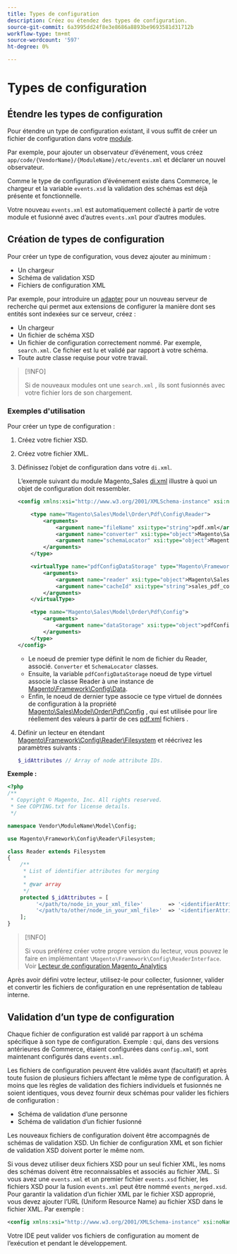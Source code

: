 ```yaml
---
title: Types de configuration
description: Créez ou étendez des types de configuration.
source-git-commit: 6a3995dd24f8e3e8686a8893be9693581d31712b
workflow-type: tm+mt
source-wordcount: '597'
ht-degree: 0%

---
```



# Types de configuration

## Étendre les types de configuration

Pour étendre un type de configuration existant, il vous suffit de créer un fichier de configuration dans votre [module](https://glossary.magento.com/module).

Par exemple, pour ajouter un observateur d’événement, vous créez `app/code/{VendorName}/{ModuleName}/etc/events.xml` et déclarer un nouvel observateur.

Comme le type de configuration d’événement existe dans Commerce, le chargeur et la variable `events.xsd` la validation des schémas est déjà présente et fonctionnelle.

Votre nouveau `events.xml` est automatiquement collecté à partir de votre module et fusionné avec d’autres `events.xml` pour d’autres modules.

## Création de types de configuration

Pour créer un type de configuration, vous devez ajouter au minimum :

- Un chargeur
- Schéma de validation XSD
- Fichiers de configuration XML

Par exemple, pour introduire un [adapter](https://glossary.magento.com/adapter) pour un nouveau serveur de recherche qui permet aux extensions de configurer la manière dont ses entités sont indexées sur ce serveur, créez :

- Un chargeur
- Un fichier de schéma XSD
- Un fichier de configuration correctement nommé. Par exemple, `search.xml`. Ce fichier est lu et validé par rapport à votre schéma.
- Toute autre classe requise pour votre travail.

>[!INFO]
>
>Si de nouveaux modules ont une `search.xml` , ils sont fusionnés avec votre fichier lors de son chargement.

### Exemples d&#39;utilisation

Pour créer un type de configuration :

1. Créez votre fichier XSD.
1. Créez votre fichier XML.
1. Définissez l’objet de configuration dans votre `di.xml`.

   L’exemple suivant du module Magento_Sales [di.xml](https://github.com/magento/magento2/blob/2.4/app/code/Magento/Sales/etc/di.xml) illustre à quoi un objet de configuration doit ressembler.

   ```xml
   <config xmlns:xsi="http://www.w3.org/2001/XMLSchema-instance" xsi:noNamespaceSchemaLocation="urn:magento:framework:ObjectManager/etc/config.xsd">
   
       <type name="Magento\Sales\Model\Order\Pdf\Config\Reader">
           <arguments>
               <argument name="fileName" xsi:type="string">pdf.xml</argument>
               <argument name="converter" xsi:type="object">Magento\Sales\Model\Order\Pdf\Config\Converter</argument>
               <argument name="schemaLocator" xsi:type="object">Magento\Sales\Model\Order\Pdf\Config\SchemaLocator</argument>
           </arguments>
       </type>
   
       <virtualType name="pdfConfigDataStorage" type="Magento\Framework\Config\Data">
           <arguments>
               <argument name="reader" xsi:type="object">Magento\Sales\Model\Order\Pdf\Config\Reader</argument>
               <argument name="cacheId" xsi:type="string">sales_pdf_config</argument>
           </arguments>
       </virtualType>
   
       <type name="Magento\Sales\Model\Order\Pdf\Config">
           <arguments>
               <argument name="dataStorage" xsi:type="object">pdfConfigDataStorage</argument>
           </arguments>
       </type>
   </config>
   ```

   - Le noeud de premier type définit le nom de fichier du Reader, associé. `Converter` et `SchemaLocator` classes.
   - Ensuite, la variable `pdfConfigDataStorage` noeud de type virtuel associe la classe Reader à une instance de [Magento\Framework\Config\Data](https://github.com/magento/magento2/blob/2.4/lib/internal/Magento/Framework/Config/Data.php).
   - Enfin, le noeud de dernier type associe ce type virtuel de données de configuration à la propriété [Magento\Sales\Model\Order\Pdf\Config](https://github.com/magento/magento2/blob/2.4/app/code/Magento/Sales/Model/Order/Pdf/Config.php) , qui est utilisée pour lire réellement des valeurs à partir de ces [pdf.xml](https://github.com/magento/magento2/blob/2.4/app/code/Magento/Sales/etc/pdf.xml) fichiers .

1. Définir un lecteur en étendant [Magento\Framework\Config\Reader\Filesystem](https://github.com/magento/magento2/blob/2.4/lib/internal/Magento/Framework/Config/Reader/Filesystem.php) et réécrivez les paramètres suivants :

   ```php
   $_idAttributes // Array of node attribute IDs.
   ```

**Exemple :**

```php
<?php
/**
 * Copyright © Magento, Inc. All rights reserved.
 * See COPYING.txt for license details.
 */

namespace Vendor\ModuleName\Model\Config;

use Magento\Framework\Config\Reader\Filesystem;

class Reader extends Filesystem
{
    /**
     * List of identifier attributes for merging
     *
     * @var array
     */
    protected $_idAttributes = [
         '</path/to/node_in_your_xml_file>'        => '<identifierAttributeName>',
         '</path/to/other/node_in_your_xml_file>'  => '<identifierAttributeName>',
    ];
}
```

>[!INFO]
>
>Si vous préférez créer votre propre version du lecteur, vous pouvez le faire en implémentant `\Magento\Framework\Config\ReaderInterface`. Voir [Lecteur de configuration Magento_Analytics](https://github.com/magento/magento2/blob/2.4/app/code/Magento/Analytics/ReportXml/Config/Reader.php)

Après avoir défini votre lecteur, utilisez-le pour collecter, fusionner, valider et convertir les fichiers de configuration en une représentation de tableau interne.

## Validation d’un type de configuration

Chaque fichier de configuration est validé par rapport à un schéma spécifique à son type de configuration. Exemple : qui, dans des versions antérieures de Commerce, étaient configurées dans `config.xml`, sont maintenant configurés dans `events.xml`.

Les fichiers de configuration peuvent être validés avant (facultatif) et après toute fusion de plusieurs fichiers affectant le même type de configuration. À moins que les règles de validation des fichiers individuels et fusionnés ne soient identiques, vous devez fournir deux schémas pour valider les fichiers de configuration :

- Schéma de validation d’une personne
- Schéma de validation d’un fichier fusionné

Les nouveaux fichiers de configuration doivent être accompagnés de schémas de validation XSD. Un fichier de configuration XML et son fichier de validation XSD doivent porter le même nom.

Si vous devez utiliser deux fichiers XSD pour un seul fichier XML, les noms des schémas doivent être reconnaissables et associés au fichier XML.
Si vous avez une `events.xml` et un premier fichier `events.xsd` fichier, les fichiers XSD pour la fusion `events.xml` peut être nommé `events_merged.xsd`.
Pour garantir la validation d’un fichier XML par le fichier XSD approprié, vous devez ajouter l’URL (Uniform Resource Name) au fichier XSD dans le fichier XML. Par exemple :

```xml
<config xmlns:xsi="http://www.w3.org/2001/XMLSchema-instance" xsi:noNamespaceSchemaLocation="urn:magento:framework:ObjectManager:etc/config.xsd">
```

Votre IDE peut valider vos fichiers de configuration au moment de l’exécution et pendant le développement.
